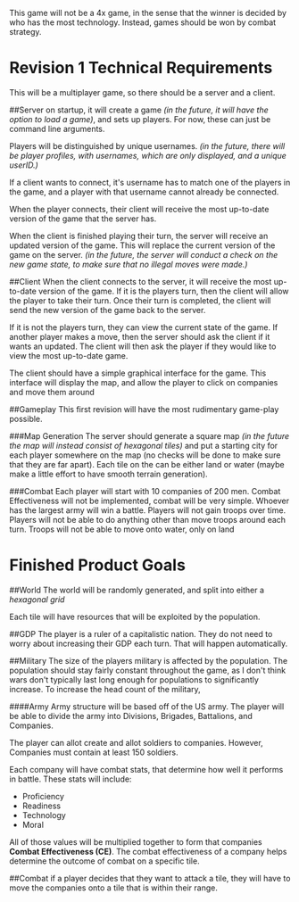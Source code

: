 This game will not be a 4x game, in the sense that the winner is decided by who
has the most technology. Instead, games should be won by combat strategy.


Revision 1 Technical Requirements
===

This will be a multiplayer game, so there should be a server and a client.

##Server
on startup, it will create a game _(in the future, it will have the option to
load a game)_, and sets up players. For now, these can just be command line
arguments.

Players will be distinguished by unique usernames. _(in the future,
there will be player profiles, with usernames, which are only displayed, and a
unique userID.)_

If a client wants to connect, it's username has to match one of the players in
the game, and a player with that username cannot already be connected.

When the player connects, their client will receive the most up-to-date version
of the game that the server has.

When the client is finished playing their turn, the server will receive an
updated version of the game. This will replace the current version of the game
on the server. _(in the future, the server will conduct a check on the new game
state, to make sure that no illegal moves were made.)_

##Client
When the client connects to the server, it will receive the most up-to-date
version of the game. If it is the players turn, then the client will allow the
player to take their turn. Once their turn is completed, the client will send
the new version of the game back to the server.

If it is not the players turn, they can view the current state of the game. If
another player makes a move, then the server should ask the client if it wants
an updated. The client will then ask the player if they would like to view the
most up-to-date game.

The client should have a simple graphical interface for the game. This
interface will display the map, and allow the player to click on companies and
move them around

##Gameplay
This first revision will have the most rudimentary game-play possible.

###Map Generation
The server should generate a square map _(in the future the map will instead
consist of hexagonal tiles)_ and put a starting city for each player somewhere
on the map (no checks will be done to make sure that they are far apart). Each
tile on the can be either land or water (maybe make a little effort to have
smooth terrain generation).

###Combat
Each player will start with 10 companies of 200 men. Combat Effectiveness will
not be implemented, combat will be very simple. Whoever has the largest army
will win a battle. Players will not gain troops over time. Players will not be
able to do anything other than move troops around each turn. Troops will not be
able to move onto water, only on land

Finished Product Goals
===

##World
The world will be randomly generated, and split into either a _hexagonal grid_

Each tile will have resources that will be exploited by the population.


##GDP
The player is a ruler of a capitalistic nation. They do not need to worry about
increasing their GDP each turn. That will happen automatically.

##Military
The size of the players military is affected by the population. The
population should stay fairly constant throughout the game, as I don't think wars don't
typically last long enough for populations to significantly increase. To
increase the head count of the military,

####Army
Army structure will be based off of the US army. The player will be able to
divide the army into Divisions, Brigades, Battalions, and Companies.

The player can allot create and allot soldiers to companies. However,
Companies must contain at least 150 soldiers.

Each company will have combat stats, that determine how well it performs in
battle. These stats will include:

  - Proficiency
  - Readiness
  - Technology
  - Moral

All of those values will be multiplied together to form that companies __Combat
Effectiveness (CE)__. The combat effectiveness of a company helps determine the
outcome of combat on a specific tile.

##Combat
if a player decides that they want to attack a tile, they will have to move the
companies onto a tile that is within their range.
